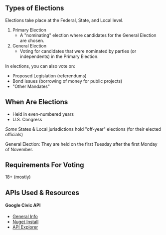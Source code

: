 ## Types of Elections ##

Elections take place at the Federal, State, and Local level.

1. Primary Election
	- A "nominating" election where candidates for the General Election are chosen.
2. General Election
	- Voting for candidates that were nominated by parties (or independents) in the Primary Election.

In elections, you can also vote on:

- Proposed Legislation (referendums)
- Bond issues (borrowing of money for public projects)
- "Other Mandates"

## When Are Elections ##

- Held in even-numbered years
- U.S. Congress

_Some_ States & Local jurisdictions hold "off-year" elections (for their elected officials)

General Election: They are held on the first Tuesday after the first Monday of November.

## Requirements For Voting ##

18+ (mostly)


## APIs Used & Resources ##


#### Google Civic API ####

- [General Info](https://developers.google.com/civic-information/)
- [Nuget Install](https://www.nuget.org/packages/Google.Apis.CivicInfo.v2/)
- [API Explorer](https://developers.google.com/apis-explorer/#p/civicinfo/v2/)
